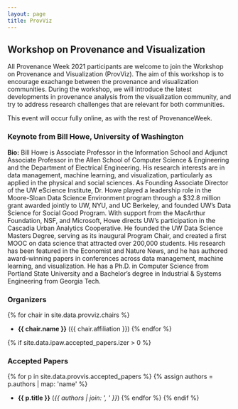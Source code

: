 ```yaml
---
layout: page
title: ProvViz
---
```


## Workshop on Provenance and Visualization

All Provenance Week 2021 participants are welcome to join the Workshop on Provenance and Visualization (ProvViz).  The aim of this workshop is to encourage exachange between the provenance and visualization communities.  During the workshop, we will introduce the latest developments in provenance analysis from the visualization community, and try to address research challenges that are relevant for both communities.

This event will occur fully online, as with the rest of ProvenanceWeek.

### Keynote from Bill Howe, University of Washington

**Bio:**  Bill Howe is Associate Professor in the Information School and Adjunct Associate Professor in the Allen School of Computer Science & Engineering and the Department of Electrical Engineering. His research interests are in data management, machine learning, and visualization, particularly as applied in the physical and social sciences. As Founding Associate Director of the UW eScience Institute, Dr. Howe played a leadership role in the Moore-Sloan Data Science Environment program through a $32.8 million grant awarded jointly to UW, NYU, and UC Berkeley, and founded UW’s Data Science for Social Good Program. With support from the MacArthur Foundation, NSF, and Microsoft, Howe directs UW’s participation in the Cascadia Urban Analytics Cooperative. He founded the UW Data Science Masters Degree, serving as its inaugural Program Chair, and created a first MOOC on data science that attracted over 200,000 students. His research has been featured in the Economist and Nature News, and he has authored award-winning papers in conferences across data management, machine learning, and visualization. He has a Ph.D. in Computer Science from Portland State University and a Bachelor’s degree in Industrial & Systems Engineering from Georgia Tech. 

### Organizers

{% for chair in site.data.provviz.chairs %}
* **{{ chair.name }}** ({{ chair.affiliation }})
{% endfor %}

{% if site.data.ipaw.accepted_papers.izer > 0 %}
### Accepted Papers

{% for p in site.data.provvis.accepted_papers %}
{% assign authors = p.authors | map: 'name' %}
* **{{ p.title }}** (*{{ authors | join: ', ' }}*)
{% endfor %}
{% endif %}

